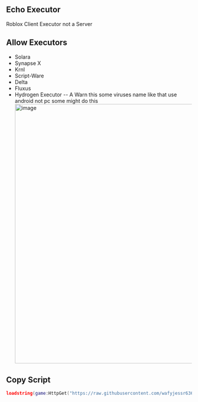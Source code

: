 ## Echo Executor
Roblox Client Executor not a Server

## Allow Executors
* Solara
* Synapse X
* Krnl
* Script-Ware
* Delta
* Fluxus
* Hydrogen Executor -- A Warn this some viruses name like that use android not pc some might do this
  <img width="1365" height="702" alt="image" src="https://github.com/user-attachments/assets/fadfeb7c-b418-4c21-a0a3-2326b32a079c" />

## Copy Script
````lua
loadstring(game:HttpGet("https://raw.githubusercontent.com/wafyjessr6362/EchoExecutor/main/Echo%20Executor.lua"))()
